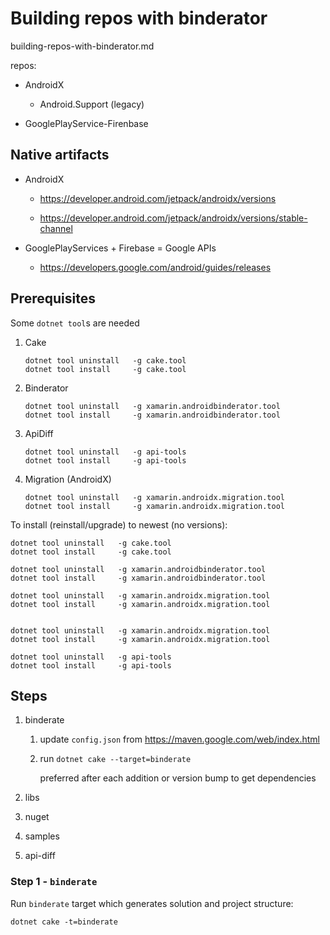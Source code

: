 # Building repos with binderator

building-repos-with-binderator.md

repos:

*   AndroidX

    *   Android.Support (legacy)

*   GooglePlayService-Firenbase

## Native artifacts

*   AndroidX

    *   https://developer.android.com/jetpack/androidx/versions
    
    *   https://developer.android.com/jetpack/androidx/versions/stable-channel

*   GooglePlayServices + Firebase = Google APIs

    *   https://developers.google.com/android/guides/releases


## Prerequisites

Some `dotnet tool`s are needed

1.  Cake

    ```
    dotnet tool uninstall   -g cake.tool
    dotnet tool install     -g cake.tool
    ````

2.  Binderator

    ```
    dotnet tool uninstall   -g xamarin.androidbinderator.tool 
    dotnet tool install     -g xamarin.androidbinderator.tool 
    ```

3.  ApiDiff

    ```
    dotnet tool uninstall   -g api-tools
    dotnet tool install     -g api-tools
    ```
4.  Migration (AndroidX)

    ```
    dotnet tool uninstall   -g xamarin.androidx.migration.tool
    dotnet tool install     -g xamarin.androidx.migration.tool
    ```


To install (reinstall/upgrade) to newest (no versions):

```
dotnet tool uninstall   -g cake.tool
dotnet tool install     -g cake.tool

dotnet tool uninstall   -g xamarin.androidbinderator.tool 
dotnet tool install     -g xamarin.androidbinderator.tool 

dotnet tool uninstall   -g xamarin.androidx.migration.tool
dotnet tool install     -g xamarin.androidx.migration.tool


dotnet tool uninstall   -g xamarin.androidx.migration.tool
dotnet tool install     -g xamarin.androidx.migration.tool

dotnet tool uninstall   -g api-tools
dotnet tool install     -g api-tools
```

## Steps

1.  binderate

    1.  update `config.json` from https://maven.google.com/web/index.html

    2.  run `dotnet cake --target=binderate` 
    
        preferred after each addition or version bump to get dependencies

2.  libs

3.  nuget

4.  samples

5.  api-diff

### Step 1 - `binderate`

Run `binderate` target which generates solution and project structure:

```
dotnet cake -t=binderate
```

